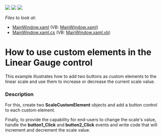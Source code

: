<!-- default badges list -->
![](https://img.shields.io/endpoint?url=https://codecentral.devexpress.com/api/v1/VersionRange/128570694/22.2.2%2B)
[![](https://img.shields.io/badge/Open_in_DevExpress_Support_Center-FF7200?style=flat-square&logo=DevExpress&logoColor=white)](https://supportcenter.devexpress.com/ticket/details/E3537)
[![](https://img.shields.io/badge/📖_How_to_use_DevExpress_Examples-e9f6fc?style=flat-square)](https://docs.devexpress.com/GeneralInformation/403183)
<!-- default badges end -->
<!-- default file list -->
*Files to look at*:

* [MainWindow.xaml](./CS/LinearGauge_CustomElement/MainWindow.xaml) (VB: [MainWindow.xaml](./VB/LinearGauge_CustomElement/MainWindow.xaml))
* [MainWindow.xaml.cs](./CS/LinearGauge_CustomElement/MainWindow.xaml.cs) (VB: [MainWindow.xaml.vb](./VB/LinearGauge_CustomElement/MainWindow.xaml.vb))
<!-- default file list end -->
# How to use custom elements in the Linear Gauge control


<p>This example illustrates how to add two buttons as custom elements to the linear scale and use them to increase or decrease the current scale value. </p>


<h3>Description</h3>

<p>For this, create two <strong>ScaleCustomElement</strong> objects and add a button control to each custom element.</p><p>Finally, to provide the capability for end-users to change the scale&#39;s value, handle the <strong>button1_Click</strong> and<strong> button2_Click</strong> events and write code that will increment and decrement the scale value. </p>

<br/>


